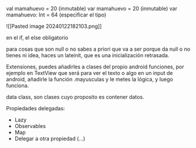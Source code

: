 
val mamahuevo = 20 (inmutable)
var mamahuevo = 20 (inmutable)
var mamahuevo: Int = 64 (especificar el tipo)

![[Pasted image 20240122182103.png]]

en el if, el else obligatorio 

para cosas que son null o no sabes a priori que va a ser porque da null o no tienes ni idea, haces un lateinit, que es una inicialización retrasada.

Extensiones, puedes añadirles a clases del propio android funciones, por ejemplo en TextView que será para ver el texto o algo en un input de android, añadirle la función .mayusculas y le metes la lógica, y luego funciona.

data class, son clases cuyo proposito es contener datos.

Propiedades delegadas:
* Lazy
* Observables
* Map
* Delegar a otra propiedad (...)

